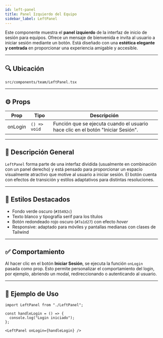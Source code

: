 ```yaml
---
id: left-panel
title: Panel Izquierdo del Equipo
sidebar_label: LeftPanel
---
```


Este componente muestra el **panel izquierdo** de la interfaz de inicio de sesión para equipos. Ofrece un mensaje de bienvenida e invita al usuario a iniciar sesión mediante un botón. Está diseñado con una **estética elegante y centrada** en proporcionar una experiencia amigable y accesible.

---

## 🔍 Ubicación

`src/components/team/LeftPanel.tsx`

---

## ⚙️ Props

| Prop     | Tipo     | Descripción                                           |
|----------|----------|-------------------------------------------------------|
| onLogin  | `() => void` | Función que se ejecuta cuando el usuario hace clic en el botón "Iniciar Sesión". |

---

## 🧩 Descripción General

`LeftPanel` forma parte de una interfaz dividida (usualmente en combinación con un panel derecho) y está pensado para proporcionar un espacio visualmente atractivo que motive al usuario a iniciar sesión. El botón cuenta con efectos de transición y estilos adaptativos para distintas resoluciones.

---

## 🎨 Estilos Destacados

- Fondo verde oscuro (`#35492c`)
- Texto blanco y tipografía serif para los títulos
- Botón redondeado rojo oscuro (`#7a1d27`) con efecto *hover*
- Responsive: adaptado para móviles y pantallas medianas con clases de Tailwind

---

## ✅ Comportamiento

Al hacer clic en el botón **Iniciar Sesión**, se ejecuta la función `onLogin` pasada como prop. Esto permite personalizar el comportamiento del login, por ejemplo, abriendo un modal, redireccionando o autenticando al usuario.

---

## 🧪 Ejemplo de Uso

```tsx
import LeftPanel from "./LeftPanel";

const handleLogin = () => {
  console.log("Login iniciado");
};

<LeftPanel onLogin={handleLogin} />
````